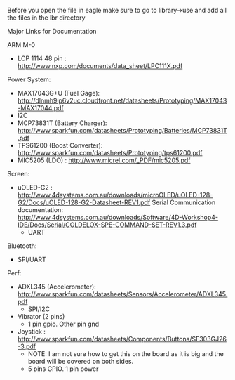 Before you open the file in eagle make sure to go to library->use and add all the files in the lbr directory



Major Links for Documentation

ARM M-0
* LCP 1114 48 pin : http://www.nxp.com/documents/data_sheet/LPC111X.pdf

Power System:
* MAX17043G+U (Fuel Gage): http://dlnmh9ip6v2uc.cloudfront.net/datasheets/Prototyping/MAX17043-MAX17044.pdf 
 * I2C
* MCP73831T (Battery Charger): http://www.sparkfun.com/datasheets/Prototyping/Batteries/MCP73831T.pdf
* TPS61200 (Boost Converter): http://www.sparkfun.com/datasheets/Prototyping/tps61200.pdf
* MIC5205 (LDO) : http://www.micrel.com/_PDF/mic5205.pdf

Screen: 
* uOLED-G2 : http://www.4dsystems.com.au/downloads/microOLED/uOLED-128-G2/Docs/uOLED-128-G2-Datasheet-REV1.pdf
			 Serial Communication documentation: http://www.4dsystems.com.au/downloads/Software/4D-Workshop4-IDE/Docs/Serial/GOLDELOX-SPE-COMMAND-SET-REV1.3.pdf
  * UART

Bluetooth:
* SPI/UART
  
Perf:
* ADXL345 (Accelerometer): http://www.sparkfun.com/datasheets/Sensors/Accelerometer/ADXL345.pdf
  * SPI/I2C
* Vibrator (2 pins) 
  * 1 pin gpio. Other pin gnd
* Joystick : http://www.sparkfun.com/datasheets/Components/Buttons/SF303GJ26-3.pdf
  *  NOTE: I am not sure how to get this on the board as it is big and the board will be covered on both sides.
  *  5 pins GPIO. 1 pin power
